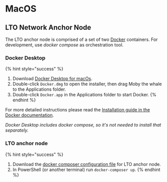 # MacOS

## LTO Network Anchor Node

The LTO anchor node is comprised of a set of two [Docker](https://www.docker.com/) containers. For development, use _docker compose_ as orchestration tool.

### Docker Desktop

{% hint style="success" %}
1. Download [Docker Desktop for macOs](https://hub.docker.com/editions/community/docker-ce-desktop-mac).
2. Double-click `Docker.dmg` to open the installer, then drag Moby the whale to the Applications folder.
3. Double-click `Docker.app` in the Applications folder to start Docker.
{% endhint %}

For more detailed instructions please read the [Installation guide in the Docker documentation](https://docs.docker.com/docker-for-mac/install/).

_Docker Desktop includes docker compose, so it's not needed to install that separately._

### LTO anchor node

{% hint style="success" %}
1. Download the [docker composer configuration file](https://raw.githubusercontent.com/ltonetwork/lto-anchor-node/master/docker-compose.yml) for LTO anchor node.
2. In PowerShell \(or another terminal\) run `docker-composer up`.
{% endhint %}

